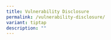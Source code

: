 ```yaml
---
title: Vulnerability Disclosure
permalink: /vulnerability-disclosure/
variant: tiptap
description: ""
---
```

